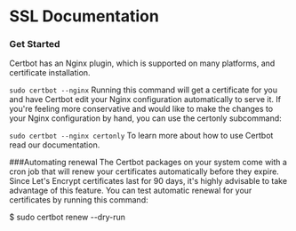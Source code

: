 # SSL Documentation

### Get Started
Certbot has an Nginx plugin, which is supported on many platforms, and certificate installation.

`sudo certbot --nginx`
Running this command will get a certificate for you and have Certbot edit your Nginx configuration automatically to serve it. If you're feeling more conservative and would like to make the changes to your Nginx configuration by hand, you can use the certonly subcommand:

`sudo certbot --nginx certonly`
To learn more about how to use Certbot read our documentation.


###Automating renewal
The Certbot packages on your system come with a cron job that will renew your certificates automatically before they expire. Since Let's Encrypt certificates last for 90 days, it's highly advisable to take advantage of this feature. You can test automatic renewal for your certificates by running this command:

$ sudo certbot renew --dry-run
